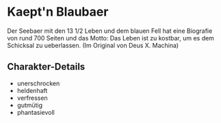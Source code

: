# Kaept'n Blaubaer
Der Seebaer mit den 13 1/2 Leben und dem blauen Fell hat eine Biografie von rund 700 Seiten und das Motto:
Das Leben ist zu kostbar, um es dem Schicksal zu ueberlassen.
(Im Original von Deus X. Machina)

## Charakter-Details

* unerschrocken
* heldenhaft
* verfressen
* gutmütig
* phantasievoll
